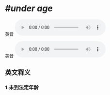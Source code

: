 # ***\#under age*** 
英音
<audio src="./media/under age1_AAC.aac" controls="controls"></audio>

美音
<audio src="./media/under age2_AAC.aac" controls="controls"></audio>



  

英文释义
---
### 1.**未到法定年龄**  


